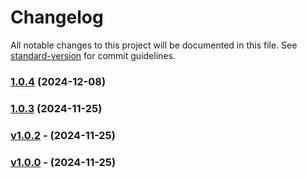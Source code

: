 # Changelog

All notable changes to this project will be documented in this file. See [standard-version](https://github.com/conventional-changelog/standard-version) for commit guidelines.

### [1.0.4](https://github.com/jujoco/nord-jujoco-vscode-theme/compare/v1.0.3...v1.0.4) (2024-12-08)

### [1.0.3](https://github.com/jujoco/nord-jujoco-vscode-theme/compare/v1.0.2...v1.0.3) (2024-11-25)

### [v1.0.2]() - (2024-11-25)

### [v1.0.0]() - (2024-11-25)